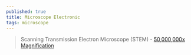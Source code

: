 ```yaml
---
published: true
title: Microscope Electronic
tags: microscope
---
```

>  Scanning Transmission Electron Microscope (STEM) - [50,000,000x Magnification](https://www.youtube.com/watch?v=eYVNZgnQ8gE) 
